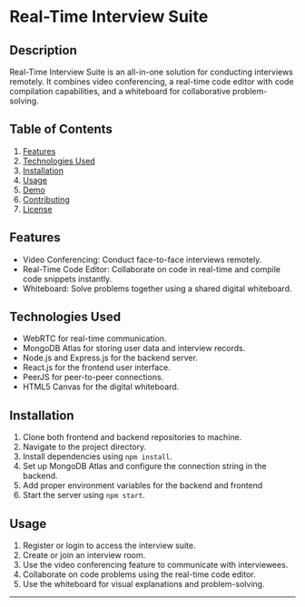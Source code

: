 # Real-Time Interview Suite

## Description

Real-Time Interview Suite is an all-in-one solution for conducting interviews remotely. It combines video conferencing, a real-time code editor with code compilation capabilities, and a whiteboard for collaborative problem-solving.

## Table of Contents

1. [Features](#features)
2. [Technologies Used](#technologies-used)
3. [Installation](#installation)
4. [Usage](#usage)
5. [Demo](#demo)
6. [Contributing](#contributing)
7. [License](#license)

## Features

- Video Conferencing: Conduct face-to-face interviews remotely.
- Real-Time Code Editor: Collaborate on code in real-time and compile code snippets instantly.
- Whiteboard: Solve problems together using a shared digital whiteboard.

## Technologies Used

- WebRTC for real-time communication.
- MongoDB Atlas for storing user data and interview records.
- Node.js and Express.js for the backend server.
- React.js for the frontend user interface.
- PeerJS for peer-to-peer connections.
- HTML5 Canvas for the digital whiteboard.

## Installation

1. Clone both frontend and backend repositories to machine.
2. Navigate to the project directory.
3. Install dependencies using `npm install`.
4. Set up MongoDB Atlas and configure the connection string in the backend.
5. Add proper environment variables for the backend and frontend
6. Start the server using `npm start`.

## Usage

1. Register or login to access the interview suite.
2. Create or join an interview room.
3. Use the video conferencing feature to communicate with interviewees.
4. Collaborate on code problems using the real-time code editor.
5. Use the whiteboard for visual explanations and problem-solving.

---
